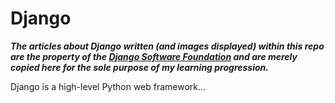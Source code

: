 # Django

***The articles about Django written (and images displayed) within this repo are the property of the [Django Software Foundation](https://www.djangoproject.com/foundation/) and are merely copied here for the sole purpose of my learning progression.***

Django is a high-level Python web framework...